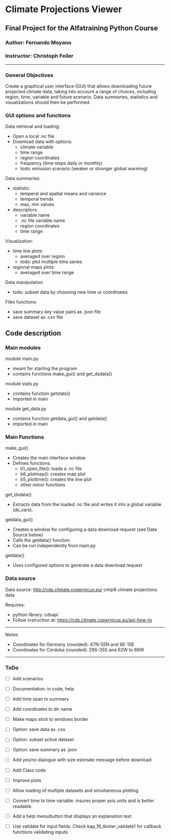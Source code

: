 # Climate Projections Viewer

## Final Project for the Alfatraining Python Course

### Author: Fernando Moyano
### Instructor: Christoph Feiler
---
### General Objectives

Create a graphical user interface (GUI) that allows downloading future projected climate data, taking into account a range of choices, including region, time, variable and future scenario. Data summaries, statistics and visualizations should then be performed.

### GUI options and functions

 Data retrieval and loading:

* Open a local .nc file
* Download data with options:
  * climate variable
  * time range
  * region coordinates
  * frequency (time steps daily or monthly)
  * todo: emission scenario (weaker or stronger global warming)

Data summaries:

* statistic:
  * temperal and spatial means and variance
  * temporal trends
  * max, min values
* descriptors:
  * variable name
  * .nc file variable name
  * region coordinates
  * time range

Visualization:

* time line plots:
  * averaged over region
  * todo: plot multiple time series
* regional maps plots:
  * averaged over time range

Data manipulation

* todo: subset data by choosing new time or coordinates

Files functions:
* save summary key value pairs as .json file
* save dataset as .csv file


## Code description
### Main modules

module main.py
* meant for starting the program
* contains functions make_gui() and get_dsdata()

module stats.py
* contains function getstats()
* imported in main

module get_data.py
* contains function getdata_gui() and getdata()
* imported in main

### Main Functions

make_gui()
* Creates the main interface window
* Defines functions:
  * b1_open_file(): loads a .nc file
  * b6_plotmap(): creates map plot
  * b5_plottime(): creates the line plot
  * other minor functions

get_dsdata()
* Extracts data from the loaded .nc file and writes it into a global variable (ds_vars).

getdata_gui()
* Creates a window for configuring a data download request (see Data Source below)
* Calls the getdata() function
* Can be run independently from main.py

getdata()
* Uses configured options to generate a data download request
  
### Data source

Data source:
http://cds.climate.copernicus.eu/
cmip6 climate projections data

Requires:
- python library: cdsapi
- Follow instruction at: https://cds.climate.copernicus.eu/api-how-to

---
Notes:
* Coordinates for Germany (rounded): 47N-55N and 6E-15E
* Coordinates for Córdoba (rounded): 29S-35S and 62W to 66W
---

### ToDo

- [ ] Add scenarios
- [ ] Documentation: in code, help
- [ ] Add time span to summary
- [ ] Add coordinates to dir name
- [ ] Make maps stick to windows border
- [ ] Option: save data as .csv
- [ ] Option: subset active dataset
- [ ] Option: save summary as .json
- [ ] Add yes/no dialogue with size estimate message before download
- [ ] Add Class code
- [ ] Improve plots
- [ ] Allow loading of multiple datasets and simultaneous plotting
- [ ] Convert time to time variable: insures proper axis units and is better readable.
- [ ] Add a help menu/button that displays an explanation text
- [ ] Use validate for input fields: Check kap_19_tkinter_validate1 for callback functions validating inputs




